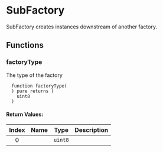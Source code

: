 # SubFactory

SubFactory creates instances downstream of another factory.


## Functions

### factoryType 

The type of the factory

```solidity
  function factoryType(
  ) pure returns (
    uint8
  )
```



#### Return Values:
| Index | Name | Type | Description |
| :---: | :--: | :--: | :---------- |
| 0 |  | `uint8` | 




